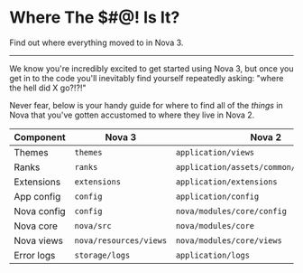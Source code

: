 # Where The $#@! Is It?

Find out where everything moved to in Nova 3.

---

We know you're incredibly excited to get started using Nova 3, but once you get in to the code you'll inevitably find yourself repeatedly asking: "where the hell did X go?!?!"

Never fear, below is your handy guide for where to find all of the _things_ in Nova that you've gotten accustomed to where they live in Nova 2.

|Component|Nova 3|Nova 2|
|-|-|-|
|Themes|`themes`|`application/views`|
|Ranks|`ranks`|`application/assets/common/{genre}/ranks`|
|Extensions|`extensions`|`application/extensions`|
|App config|`config`|`application/config`|
|Nova config|`config`|`nova/modules/core/config`|
|Nova core|`nova/src`|`nova/modules/core`|
|Nova views|`nova/resources/views`|`nova/modules/core/views`|
|Error logs|`storage/logs`|`application/logs`|
